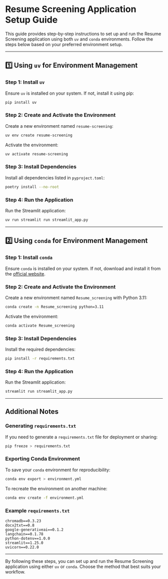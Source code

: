 # Resume Screening Application Setup Guide

This guide provides step-by-step instructions to set up and run the Resume Screening application using both `uv` and `conda` environments. Follow the steps below based on your preferred environment setup.

---

## 1️⃣ Using `uv` for Environment Management

### Step 1: Install `uv`
Ensure `uv` is installed on your system. If not, install it using pip:
```bash
pip install uv
```

### Step 2: Create and Activate the Environment
Create a new environment named `resume-screening`:
```bash
uv env create resume-screening
```
Activate the environment:
```bash
uv activate resume-screening
```

### Step 3: Install Dependencies
Install all dependencies listed in `pyproject.toml`:
```bash
poetry install --no-root
```

### Step 4: Run the Application
Run the Streamlit application:
```bash
uv run streamlit run streamlit_app.py
```

---

## 2️⃣ Using `conda` for Environment Management

### Step 1: Install `conda`
Ensure `conda` is installed on your system. If not, download and install it from the [official website](https://docs.conda.io/en/latest/miniconda.html).

### Step 2: Create and Activate the Environment
Create a new environment named `Resume_screening` with Python 3.11:
```bash
conda create -n Resume_screening python=3.11
```
Activate the environment:
```bash
conda activate Resume_screening
```

### Step 3: Install Dependencies
Install the required dependencies:
```bash
pip install -r requirements.txt
```

### Step 4: Run the Application
Run the Streamlit application:
```bash
streamlit run streamlit_app.py
```

---

## Additional Notes

### Generating `requirements.txt`
If you need to generate a `requirements.txt` file for deployment or sharing:
```bash
pip freeze > requirements.txt
```

### Exporting Conda Environment
To save your `conda` environment for reproducibility:
```bash
conda env export > environment.yml
```
To recreate the environment on another machine:
```bash
conda env create -f environment.yml
```

### Example `requirements.txt`
```plaintext
chromadb==0.3.23
docx2txt==0.8
google-generativeai==0.1.2
langchain==0.1.78
python-dotenv==1.0.0
streamlit==1.25.0
uvicorn==0.22.0
```

---

By following these steps, you can set up and run the Resume Screening application using either `uv` or `conda`. Choose the method that best suits your workflow.